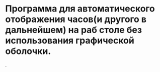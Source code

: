 # Программа для автоматического отображения часов(и другого в дальнейшем) на раб столе без использования графической оболочки.









.
